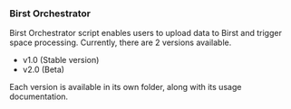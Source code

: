 ### Birst Orchestrator

Birst Orchestrator script enables users to upload data to Birst and trigger space processing. 
Currently, there are 2 versions available. 
* v1.0 (Stable version)
* v2.0 (Beta)

Each version is available in its own folder, along with its usage documentation. 
